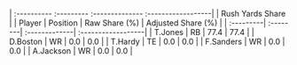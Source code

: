 | :---------- :--------- :-------------- :------------------|
|                      Rush Yards Share                     |
| Player    | Position | Raw Share (%) | Adjusted Share (%) |
| :---------| :--------| :-------------| :------------------|
| T.Jones   | RB       | 77.4          | 77.4               |
| D.Boston  | WR       | 0.0           | 0.0                |
| T.Hardy   | TE       | 0.0           | 0.0                |
| F.Sanders | WR       | 0.0           | 0.0                |
| A.Jackson | WR       | 0.0           | 0.0                |